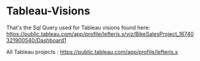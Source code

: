 # Tableau-Visions
That's the Sql Query used for Tableau visions found here: https://public.tableau.com/app/profile/lefteris.x/viz/BikeSalesProject_16740321900540/Dashboard1

All Tableau projects : https://public.tableau.com/app/profile/lefteris.x
